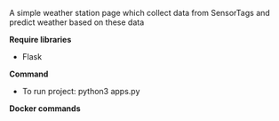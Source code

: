A simple weather station page which collect data from SensorTags and predict weather based on these data

**Require libraries**
- Flask

**Command**

- To run project: python3 apps.py

**Docker commands**
